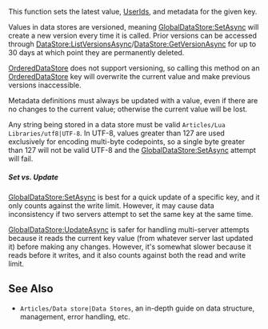 This function sets the latest value, [UserIds](https://developer.roblox.com/en-us/api-reference/property/Player/UserId), and metadata for the given key.

Values in data stores are versioned, meaning [GlobalDataStore:SetAsync](https://developer.roblox.com/en-us/api-reference/function/GlobalDataStore/SetAsync) will create a new version every time it is called. Prior versions can be accessed through [DataStore:ListVersionsAsync](https://developer.roblox.com/en-us/api-reference/function/DataStore/ListVersionsAsync)/[DataStore:GetVersionAsync](https://developer.roblox.com/en-us/api-reference/function/DataStore/GetVersionAsync) for up to 30 days at which point they are permanently deleted.

[OrderedDataStore](https://developer.roblox.com/en-us/api-reference/class/OrderedDataStore) does not support versioning, so calling this method on an [OrderedDataStore](https://developer.roblox.com/en-us/api-reference/class/OrderedDataStore) key will overwrite the current value and make previous versions inaccessible.

Metadata definitions must always be updated with a value, even if there are no changes to the current value; otherwise the current value will be lost.

Any string being stored in a data store must be valid `Articles/Lua Libraries/utf8|UTF-8`. In UTF-8, values greater than 127 are used exclusively for encoding multi-byte codepoints, so a single byte greater than 127 will not be valid UTF-8 and the [GlobalDataStore:SetAsync](https://developer.roblox.com/en-us/api-reference/function/GlobalDataStore/SetAsync) attempt will fail.

##### Set vs. Update

[GlobalDataStore:SetAsync](https://developer.roblox.com/en-us/api-reference/function/GlobalDataStore/SetAsync) is best for a quick update of a specific key, and it only counts against the write limit. However, it may cause data inconsistency if two servers attempt to set the same key at the same time.

[GlobalDataStore:UpdateAsync](https://developer.roblox.com/en-us/api-reference/function/GlobalDataStore/UpdateAsync) is safer for handling multi-server attempts because it reads the current key value (from whatever server last updated it) before making any changes. However, it's somewhat slower because it reads before it writes, and it also counts against both the read and write limit.

See Also
--------

*   `Articles/Data store|Data Stores`, an in-depth guide on data structure, management, error handling, etc.